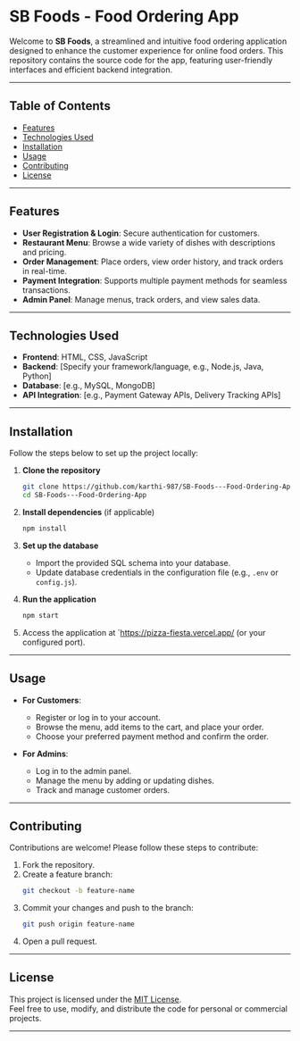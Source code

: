 
# SB Foods - Food Ordering App

Welcome to **SB Foods**, a streamlined and intuitive food ordering application designed to enhance the customer experience for online food orders. This repository contains the source code for the app, featuring user-friendly interfaces and efficient backend integration.

---

## Table of Contents

- [Features](#features)  
- [Technologies Used](#technologies-used)  
- [Installation](#installation)  
- [Usage](#usage)  
- [Contributing](#contributing)  
- [License](#license)  

---

## Features

- **User Registration & Login**: Secure authentication for customers.  
- **Restaurant Menu**: Browse a wide variety of dishes with descriptions and pricing.  
- **Order Management**: Place orders, view order history, and track orders in real-time.  
- **Payment Integration**: Supports multiple payment methods for seamless transactions.  
- **Admin Panel**: Manage menus, track orders, and view sales data.

---

## Technologies Used

- **Frontend**: HTML, CSS, JavaScript  
- **Backend**: [Specify your framework/language, e.g., Node.js, Java, Python]  
- **Database**: [e.g., MySQL, MongoDB]  
- **API Integration**: [e.g., Payment Gateway APIs, Delivery Tracking APIs]  

---

## Installation

Follow the steps below to set up the project locally:

1. **Clone the repository**  
   ```bash
   git clone https://github.com/karthi-987/SB-Foods---Food-Ordering-App.git
   cd SB-Foods---Food-Ordering-App
   ```

2. **Install dependencies** (if applicable)  
   ```bash
   npm install
   ```

3. **Set up the database**  
   - Import the provided SQL schema into your database.  
   - Update database credentials in the configuration file (e.g., `.env` or `config.js`).

4. **Run the application**  
   ```bash
   npm start
   ```

5. Access the application at `https://pizza-fiesta.vercel.app/
(or your configured port).

---

## Usage

- **For Customers**:  
  - Register or log in to your account.  
  - Browse the menu, add items to the cart, and place your order.  
  - Choose your preferred payment method and confirm the order.  

- **For Admins**:  
  - Log in to the admin panel.  
  - Manage the menu by adding or updating dishes.  
  - Track and manage customer orders.  

---

## Contributing

Contributions are welcome! Please follow these steps to contribute:  
1. Fork the repository.  
2. Create a feature branch:  
   ```bash
   git checkout -b feature-name
   ```  
3. Commit your changes and push to the branch:  
   ```bash
   git push origin feature-name
   ```  
4. Open a pull request.

---

## License

This project is licensed under the [MIT License](LICENSE).  
Feel free to use, modify, and distribute the code for personal or commercial projects.

---



